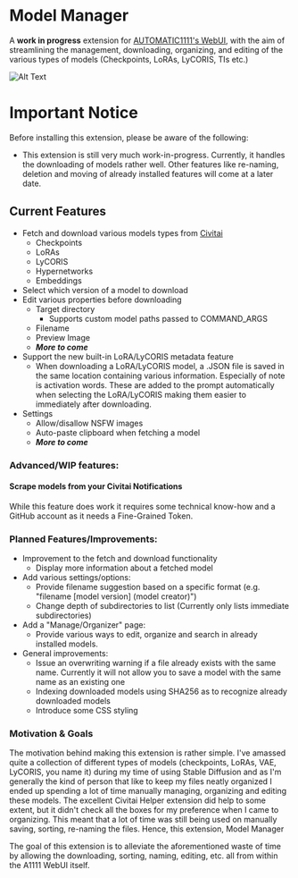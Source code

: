 # Model Manager

A **work in progress** extension for [AUTOMATIC1111's WebUI](https://github.com/AUTOMATIC1111/stable-diffusion-webui), with the aim of streamlining the management, downloading, organizing, and editing of the various types of models (Checkpoints, LoRAs, LyCORIS, TIs etc.)

![Alt Text](resources/early%20preview.gif)

# Important Notice

Before installing this extension, please be aware of the following:

- This extension is still very much work-in-progress. Currently, it handles the downloading of models rather well. Other features like re-naming, deletion and moving of already installed features will come at a later date.

## Current Features

- Fetch and download various models types from [Civitai](https://civitai.com/)
  - Checkpoints
  - LoRAs
  - LyCORIS
  - Hypernetworks
  - Embeddings
- Select which version of a model to download
- Edit various properties before downloading
  - Target directory
    - Supports custom model paths passed to COMMAND_ARGS
  - Filename
  - Preview Image
  - ***More to come***
- Support the new built-in LoRA/LyCORIS metadata feature
  - When downloading a LoRA/LyCORIS model, a .JSON file is saved in the same location containing various information. Especially of note is activation words. These are added to the prompt automatically when selecting the LoRA/LyCORIS making them easier to immediately after downloading.
- Settings
  - Allow/disallow NSFW images
  - Auto-paste clipboard when fetching a model
  - ***More to come***

### Advanced/WIP features:

#### Scrape models from your Civitai Notifications

While this feature does work it requires some technical know-how and a GitHub account as it needs a Fine-Grained Token.

### Planned Features/Improvements:

- Improvement to the fetch and download functionality
  - Display more information about a fetched model
- Add various settings/options:
  - Provide filename suggestion based on a specific format (e.g. "filename [model version] (model creator)")
  - Change depth of subdirectories to list (Currently only lists immediate subdirectories)
- Add a "Manage/Organizer" page:
  - Provide various ways to edit, organize and search in already installed models.
- General improvements:
  - Issue an overwriting warning if a file already exists with the same name. Currently it will not allow you to save a model with the same name as an existing one
  - Indexing downloaded models using SHA256 as to recognize already downloaded models
  - Introduce some CSS styling

### Motivation & Goals

The motivation behind making this extension is rather simple. I've amassed quite a collection of different types of models (checkpoints, LoRAs, VAE, LyCORIS, you name it) during my time of using Stable Diffusion and as I'm generally the kind of person that like to keep my files neatly organized I ended up spending a lot of time manually managing, organizing and editing these models. The excellent Civitai Helper extension did help to some extent, but it didn't check all the boxes for my preference when I came to organizing. This meant that a lot of time was still being used on manually saving, sorting, re-naming the files. Hence, this extension, Model Manager

The goal of this extension is to alleviate the aforementioned waste of time by allowing the downloading, sorting, naming, editing, etc. all from within the A1111 WebUI itself.